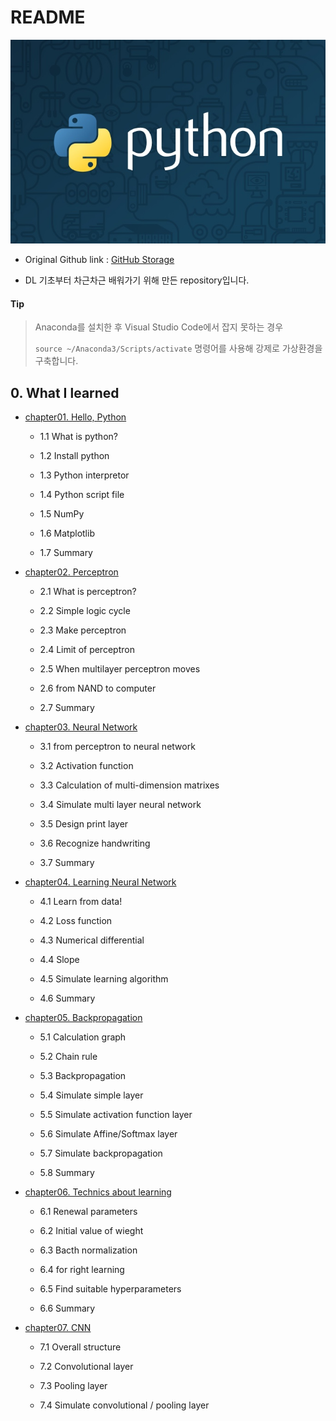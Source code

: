 # README

![thumb-course-phthon-basic](README.assets/thumb-course-phthon-basic-1573569963444.jpg)


- Original Github link : [GitHub Storage](https://github.com/WegraLee/deep-learning-from-scratch)

- DL 기초부터 차근차근 배워가기 위해 만든 repository입니다.

#### Tip

> Anaconda를 설치한 후 Visual Studio Code에서 잡지 못하는 경우
>
> `source ~/Anaconda3/Scripts/activate` 명령어를 사용해 강제로 가상환경을 구축합니다.

## 0. What I learned

- [chapter01. Hello, Python](https://github.com/Myeonghan-Jeong/deep-learning-from-scratch/tree/master/ch01)

    - 1.1 What is python?

    - 1.2 Install python

    - 1.3 Python interpretor

    - 1.4 Python script file

    - 1.5 NumPy

    - 1.6 Matplotlib

    - 1.7 Summary

- [chapter02. Perceptron](https://github.com/Myeonghan-Jeong/deep-learning-from-scratch/tree/master/ch02)

    - 2.1 What is perceptron?

    - 2.2 Simple logic cycle

    - 2.3 Make perceptron

    - 2.4 Limit of perceptron

    - 2.5 When multilayer perceptron moves

    - 2.6 from NAND to computer

    - 2.7 Summary

- [chapter03. Neural Network](https://github.com/Myeonghan-Jeong/deep-learning-from-scratch/tree/master/ch03)

    - 3.1 from perceptron to neural network

    - 3.2 Activation function

    - 3.3 Calculation of multi-dimension matrixes

    - 3.4 Simulate multi layer neural network

    - 3.5 Design print layer

    - 3.6 Recognize handwriting

    - 3.7 Summary

- [chapter04. Learning Neural Network](https://github.com/Myeonghan-Jeong/deep-learning-from-scratch/tree/master/ch04)

    - 4.1 Learn from data!

    - 4.2 Loss function

    - 4.3 Numerical differential

    - 4.4 Slope

    - 4.5 Simulate learning algorithm

    - 4.6 Summary

- [chapter05. Backpropagation](https://github.com/Myeonghan-Jeong/deep-learning-from-scratch/tree/master/ch05)

    - 5.1 Calculation graph

    - 5.2 Chain rule

    - 5.3 Backpropagation

    - 5.4 Simulate simple layer

    - 5.5 Simulate activation function layer

    - 5.6 Simulate Affine/Softmax layer

    - 5.7 Simulate backpropagation

    - 5.8 Summary

- [chapter06. Technics about learning](https://github.com/Myeonghan-Jeong/deep-learning-from-scratch/tree/master/ch06)

    - 6.1 Renewal parameters

    - 6.2 Initial value of wieght

    - 6.3 Bacth normalization

    - 6.4 for right learning

    - 6.5 Find suitable hyperparameters

    - 6.6 Summary

- [chapter07. CNN](https://github.com/Myeonghan-Jeong/deep-learning-from-scratch/tree/master/ch07)

    - 7.1 Overall structure

    - 7.2 Convolutional layer

    - 7.3 Pooling layer

    - 7.4 Simulate convolutional / pooling layer
